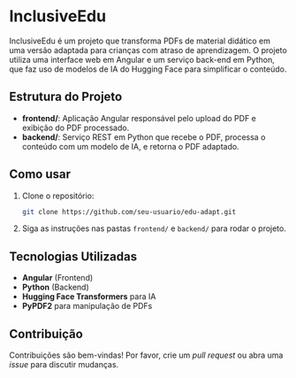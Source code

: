 # InclusiveEdu

InclusiveEdu é um projeto que transforma PDFs de material didático em uma versão adaptada para crianças com atraso de aprendizagem. O projeto utiliza uma interface web em Angular e um serviço back-end em Python, que faz uso de modelos de IA do Hugging Face para simplificar o conteúdo.

## Estrutura do Projeto

- **frontend/**: Aplicação Angular responsável pelo upload do PDF e exibição do PDF processado.
- **backend/**: Serviço REST em Python que recebe o PDF, processa o conteúdo com um modelo de IA, e retorna o PDF adaptado.

## Como usar

1. Clone o repositório:
   ```bash
   git clone https://github.com/seu-usuario/edu-adapt.git
   ```

2. Siga as instruções nas pastas `frontend/` e `backend/` para rodar o projeto.

## Tecnologias Utilizadas

- **Angular** (Frontend)
- **Python** (Backend)
- **Hugging Face Transformers** para IA
- **PyPDF2** para manipulação de PDFs

## Contribuição

Contribuições são bem-vindas! Por favor, crie um _pull request_ ou abra uma _issue_ para discutir mudanças.

